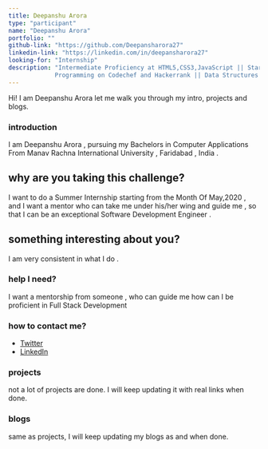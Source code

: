 ```yaml
---
title: Deepanshu Arora
type: "participant"
name: "Deepanshu Arora"
portfolio: ""
github-link: "https://github.com/Deepansharora27"
linkedin-link: "https://linkedin.com/in/deepansharora27"
looking-for: "Internship"
description: "Intermediate Proficiency at HTML5,CSS3,JavaScript || Started Competitive
             Programming on Codechef and Hackerrank || Data Structures and Algorithms || Started Learning ReactJS"
---
```


Hi! I am Deepanshu Arora let me walk you through my intro, projects and blogs.

### introduction

I am Deepanshu Arora , pursuing my Bachelors in Computer Applications 
From Manav Rachna International University , Faridabad , India . 

## why are you taking this challenge?

I want to do a Summer Internship starting from the Month Of May,2020 , and 
I want a mentor who can take me under his/her wing and guide me , so that I can be
an exceptional Software Development Engineer . 

## something interesting about you?

I am very consistent in what I do . 

### help I need?

I want a mentorship from someone , who can guide me how can I be proficient in
Full Stack Development

### how to contact me?

- [Twitter](https://twitter.com/deepansharora27)
- [LinkedIn](https://www.linkedin.com/in/deepansharora27/)

### projects

not a lot of projects are done. I will keep updating it with real links when done.

### blogs

same as projects, I will keep updating my blogs as and when done.


